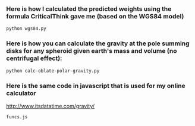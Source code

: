 ### Here is how I calculated the predicted weights using the formula CriticalThink gave me (based on the WGS84 model)

```python wgs84.py```

### Here is how you can calculate the gravity at the pole summing disks for any spheroid given earth's mass and volume (no centrifugal effect):

```python calc-oblate-polar-gravity.py```

### Here is the same code in javascript that is used for my online calculator

http://www.itsdatatime.com/gravity/

```funcs.js```


